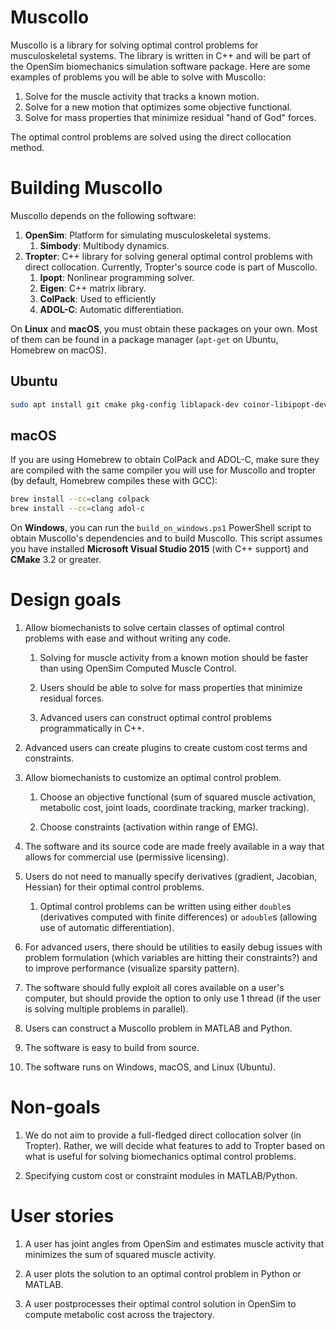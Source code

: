 Muscollo
========

Muscollo is a library for solving optimal control problems for 
musculoskeletal systems. The library is written in C++ and will be part of 
the OpenSim biomechanics simulation software package. Here are some examples of 
problems you will be able to solve with Muscollo:

1. Solve for the muscle activity that tracks a known motion.
2. Solve for a new motion that optimizes some objective functional.
3. Solve for mass properties that minimize residual "hand of God" forces.

The optimal control problems are solved using the direct collocation method.

Building Muscollo
=================

Muscollo depends on the following software:

1. **OpenSim**: Platform for simulating musculoskeletal systems.
   1. **Simbody**: Multibody dynamics.
2. **Tropter**: C++ library for solving general optimal control problems with 
direct collocation. Currently, Tropter's source code is part of Muscollo.
   1. **Ipopt**: Nonlinear programming solver.
   2. **Eigen**: C++ matrix library.
   3. **ColPack**: Used to efficiently 
   4. **ADOL-C**: Automatic differentiation.

On **Linux** and **macOS**, you must obtain these packages on your own. Most of
them can be found in a package manager (`apt-get` on Ubuntu, Homebrew on macOS).

Ubuntu
------

```bash
sudo apt install git cmake pkg-config liblapack-dev coinor-libipopt-dev libadolc-dev
```

macOS
-----
If you are using Homebrew to obtain ColPack and ADOL-C, make 
sure they are compiled with the same compiler you will use for Muscollo and 
tropter (by default, Homebrew compiles these with GCC):

```bash
brew install --cc=clang colpack
brew install --cc=clang adol-c
```

On **Windows**, you can run the `build_on_windows.ps1` PowerShell script to 
obtain Muscollo's dependencies and to build Muscollo. This script assumes you
have installed **Microsoft Visual Studio 2015** (with C++ support) and **CMake**
3.2 or greater.

Design goals
============

1. Allow biomechanists to solve certain classes of optimal control problems with
   ease and without writing any code.

   1. Solving for muscle activity from a known motion should be faster than 
      using OpenSim Computed Muscle Control.
      
   2. Users should be able to solve for mass properties that minimize 
      residual forces.
      
   3. Advanced users can construct optimal control problems programmatically in
      C++.
   
3. Advanced users can create plugins to create custom cost terms and 
   constraints.
      
2. Allow biomechanists to customize an optimal control problem.

   1. Choose an objective functional (sum of squared muscle activation, 
      metabolic cost, joint loads, coordinate tracking, marker tracking).
      
   2. Choose constraints (activation within range of EMG).
      
3. The software and its source code are made freely available in a way that 
   allows for commercial use (permissive licensing).
   
4. Users do not need to manually specify derivatives (gradient, Jacobian, 
   Hessian) for their optimal control problems.
   
   1. Optimal control problems can be written using either `double`s 
      (derivatives computed with finite differences) or `adouble`s (allowing use
      of automatic differentiation).

5. For advanced users, there should be utilities to easily debug issues with 
   problem formulation (which variables are hitting their constraints?) and to 
   improve performance (visualize sparsity pattern).
   
6. The software should fully exploit all cores available on a user's 
   computer, but should provide the option to only use 1 thread (if the user is 
   solving multiple problems in parallel).
   
7. Users can construct a Muscollo problem in MATLAB and Python.

8. The software is easy to build from source.

9. The software runs on Windows, macOS, and Linux (Ubuntu).

Non-goals
=========

1. We do not aim to provide a full-fledged direct collocation solver (in 
   Tropter). Rather, we will decide what features to add to Tropter based on 
   what is useful for solving biomechanics optimal control problems.
    
2. Specifying custom cost or constraint modules in MATLAB/Python.

User stories
============

1. A user has joint angles from OpenSim and estimates muscle activity
   that minimizes the sum of squared muscle activity.
 
2. A user plots the solution to an optimal control problem in Python or MATLAB.
   
3. A user postprocesses their optimal control solution in OpenSim to compute 
   metabolic cost across the trajectory.

